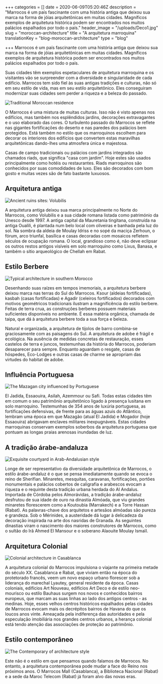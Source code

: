 +++
categories = []
date = 2020-06-09T05:20:46Z
description = "Marrocos é um país fascinante com uma história antiga que deixou sua marca na forma de jóias arquitetônicas em muitas cidades. Magníficos exemplos de arquitetura histórica podem ser encontrados nos muitos palácios espalhados por todo o país."
header_image = "/uploads/Deco1.jpg"
slug = "moroccan-architecture"
title = "A arquitetura marroquina"
translationKey = "blog-moroccan-architecture"
type = "blog"

+++
Marrocos é um país fascinante com uma história antiga que deixou sua marca na forma de jóias arquitetônicas em muitas cidades. Magníficos exemplos de arquitetura histórica podem ser encontrados nos muitos palácios espalhados por todo o país.

Suas cidades têm exemplos espetaculares de arquitetura marroquina e os visitantes vão se surpreender com a diversidade e singularidade de cada edifício. Marrocos tem sido fiel às suas antigas tradições e culturas, não só em seu estilo de vida, mas em seu estilo arquitetônico. Eles conseguiram modernizar suas cidades sem perder a riqueza e a beleza do passado.

![Traditional Moroccan residence](/uploads/1024px-Morocco_Maroc_-_Marrakech_-_Riad_Houdou_-_Photo_Image_Photography_(9127806966).jpg "Traditional Moroccan residence")

O Marrocos é uma mistura de muitas culturas. Isso não é visto apenas nos edifícios, mas também nos esplêndidos jardins, decorações extravagantes e o uso elaborado das cores. O turbulento passado do Marrocos se reflete nas gigantes fortificações do deserto e nas paredes dos palácios bem protegidos. Está também no estilo que os marroquinos escolhem para decorar os interiores dos edifícios que convertem estas maravilhas arquitetônicas dando-lhes uma atmosfera única e majestosa.

Casas de campo tradicionais ou palácios com jardins integrados são chamados riads, que significa "casa com jardim". Hoje estes são usados ​​principalmente como hotéis ou restaurantes. Riads marroquinos são conhecidos por suas comodidades de luxo. Eles são decorados com bom gosto e muitas vezes são de fato bastante luxuosos.

## **Arquitetura antiga**

![Ancient ruins sites: Volubilis](/uploads/6.png "Ancient ruins sites: Volubilis")

A arquitetura antiga deixou sua marca principalmente no Norte do Marrocos, como Volubilis e a sua cidade romana listada como património da Unesco desde 1997. A antiga capital da Mauretania tingitana, construída na antiga Oualili, é plantada num belo local com oliveiras e banhada pela luz do sol. Na sombra da aldeia de Moulay Idriss e no sopé da maciça Zerhoun, o fórum, arco triunfal, basílica e casas decoradas com mosaicos refletem séculos de ocupação romana. O local, grandioso como é, não deve eclipsar os outros restos antigos visíveis em solo marroquino como Lixus, Banasa, e também o sítio arqueológico de Chellah em Rabat.

## **Estilo Berbere**

![Typical architecture in southern Morocco](/uploads/4-13.jpg "Typical architecture in southern Morocco")

Desenhando suas raízes em tempos imemoriais, a arquitetura berbere deixou marca nas terras do Sul do Marrocos. Ksour (aldeias fortificadas), kasbah (casas fortificadas) e Agadir (celeiros fortificados) decorados com motivos geométricos tradicionais ilustram a magnificência do estilo berbere. Feitas de terra crua, as construções berberes possuem materiais suficientes disponíveis no ambiente. É essa matéria orgânica, chamada de taipa, que dá à arquitetura berbere toda a sua força e beleza.

Natural e organizada, a arquitetura de tijolos de barro combina-se graciosamente com as paisagens do Sul. A arquitetura de adobe é frágil e ecológica. Na ausência de medidas concretas de restauração, esses castelos de terra e juncos, testemunhas da história do Marrocos, poderiam desaparecer para sempre. Enquanto aguardam o resgate, casas de hóspedes, Eco-Lodges e outras casas de charme se apropriam das virtudes do habitat de adobe.

## **Influência Portuguesa**

![The Mazagan city influenced by Portuguese](/uploads/5-12.jpg "The Mazagan city influenced by Portuguese")

El Jadida, Essaouira, Asilah, Azemmour ou Safi. Todas estas cidades têm em comum o seu patrimônio arquitetônico ligado à presença lusitana em solo marroquino. Testemunhas de 354 anos de luxúria portuguesa, as fortificações defensivas, de frente para as águas azuis do Atlântico, lembram uma época em que Mazagão (atual El Jadida) e Mogador (hoje Essaouira) abrigavam enclaves militares inexpugnáveis. Estas cidades marroquinas conservam exemplos soberbos da arquitetura portuguesa que pontuam as longas praias arenosas inundadas de luz.

## **A tradição árabe-andaluza**

![Exquisite courtyard in Arab-Andalusian style](/uploads/20200518145705.png "Exquisite courtyard in Arab-Andalusian style")

Longe de ser representativo da diversidade arquitetônica de Marrocos, o estilo árabe-andaluz é o que se pensa imediatamente quando se evoca o reino de Sherifian. Minaretes, mesquitas, caravanas, fortificações, portões monumentais e palácios cobertos de caligrafia e arabescos evocam a riqueza e o requinte desta tradição urbana herdada do Al Andalus. Importada de Córdoba pelos Almorávidas, a tradição árabe-andaluz desfrutou de sua idade de ouro na dinastia Almóada, que viu grandes minaretes florescerem como a Koutoubia (Marrakech) e a Torre Hassan (Rabat). As palavras-chave dos arquitetos e artesãos almóadas são pureza e grandeza. Sob o Mérinides, a austeridade dá lugar à delicadeza da decoração inspirada na arte dos nasridas de Granada. As seguintes dinastias viram o nascimento dos maiores construtores de Marrocos, como o sultão do Irã Ahmed El Mansour e o soberano Alaouite Moulay Ismaïl.

## **Arquitetura Colonial**

![Colonial architecture in Casablanca](/uploads/architecturecasa.jpg "Colonial architecture in Casablanca")

A arquitetura colonial do Marrocos impulsiona o viajante na primeira metade do século XX. Casablanca e Rabat, que viviam então na época do protetorado francês, veem um novo espaço urbano florescer sob a liderança do marechal Lyautey, general residente da época. Casas coloniais, edifícios Art Nouveau, edifícios Art Deco e de estilo neo-mourisco ou estilo Bauhaus surgem nos novos e conhecidos bairros europeus, que marcam as suas linhas ao lado dos antigos centros - as medinas. Hoje, esses velhos centros históricos espalhados pelas cidades de Marrocos evocam mais os decrépitos bairros de Havana do que os loucos anos vinte. Ameaçada pela indiferença das autoridades e pela especulação imobiliária nos grandes centros urbanos, a herança colonial está tendo atenção das associações de proteção ao patrimônio.

## **Estilo contemporâneo**

![The Contemporary of architecture style](/uploads/maroc-casablanca-grand-theatre-casarts.jpg "The Contemporary of architecture style")

Este não é o estilo em que pensamos quando falamos de Marrocos. No entanto, a arquitetura contemporânea pode mudar a face do Reino nos próximos anos. O Marrocos Mall (Casablanca), a Biblioteca Nacional (Rabat) e a sede da Maroc Telecom (Rabat) já foram alvo das novas eras.